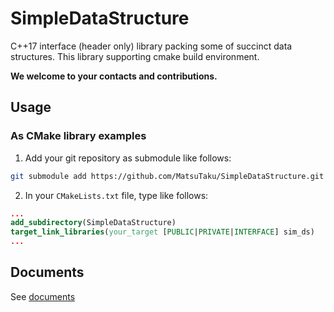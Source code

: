# SimpleDataStructure
C++17 interface (header only) library packing some of succinct data structures.
This library supporting cmake build environment.

**We welcome to your contacts and contributions.**

## Usage
### As CMake library examples
1. Add your git repository as submodule like follows:
```bash
git submodule add https://github.com/MatsuTaku/SimpleDataStructure.git
```
2. In your `CMakeLists.txt` file, type like follows:
```CMake
...
add_subdirectory(SimpleDataStructure)
target_link_libraries(your_target [PUBLIC|PRIVATE|INTERFACE] sim_ds)
...
```

## Documents

See [documents](https://MatsuTaku.github.io/SimpleDataStructure/)
